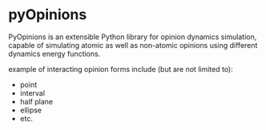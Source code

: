 # pyOpinions
PyOpinions is an extensible Python library for opinion dynamics simulation, capable of simulating atomic as well as non-atomic opinions using different dynamics energy functions.

example of interacting opinion forms include (but are not limited to):
* point
* interval
* half plane
* ellipse
* etc.
